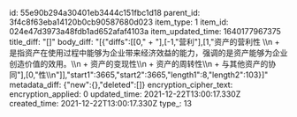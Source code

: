 id: 55e90b294a30401eb3444c151fbc1d18
parent_id: 3f4c8f63eba14120b0cb90587680d023
item_type: 1
item_id: 024e47d3973a48fdb1ad652afaf4103a
item_updated_time: 1640177967375
title_diff: "[]"
body_diff: "[{\"diffs\":[[0,\"  + \"],[-1,\"营利\"],[1,\"资产的营利性 \\\n     + 是指资产在使用过程中能够为企业带来经济效益的能力，强调的是资产能够为企业创造价值的效用。\\\n   + 资产的变现性\\\n   + 资产的周转性\\\n   + 与其他资产的协同\"],[0,\"性\\\n\"]],\"start1\":3665,\"start2\":3665,\"length1\":8,\"length2\":103}]"
metadata_diff: {"new":{},"deleted":[]}
encryption_cipher_text: 
encryption_applied: 0
updated_time: 2021-12-22T13:00:17.330Z
created_time: 2021-12-22T13:00:17.330Z
type_: 13
